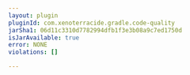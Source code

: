 ```yaml
---
layout: plugin
pluginId: com.xenoterracide.gradle.code-quality
jarSha1: 06d11c3310d7782994dfb1f3e3b08a9c7ed1750d
isJarAvailable: true
error: NONE
violations: []

---
```


